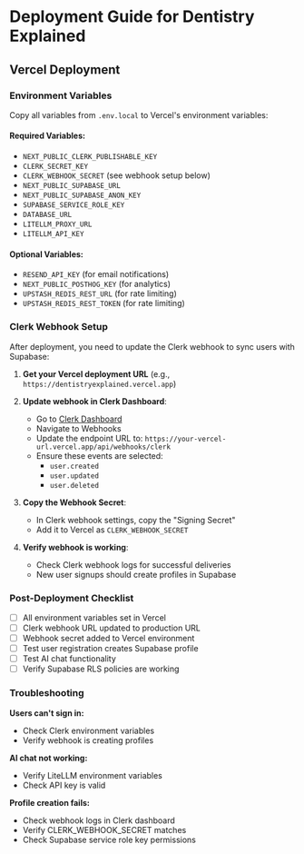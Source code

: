 # Deployment Guide for Dentistry Explained

## Vercel Deployment

### Environment Variables
Copy all variables from `.env.local` to Vercel's environment variables:

#### Required Variables:
- `NEXT_PUBLIC_CLERK_PUBLISHABLE_KEY`
- `CLERK_SECRET_KEY`
- `CLERK_WEBHOOK_SECRET` (see webhook setup below)
- `NEXT_PUBLIC_SUPABASE_URL`
- `NEXT_PUBLIC_SUPABASE_ANON_KEY`
- `SUPABASE_SERVICE_ROLE_KEY`
- `DATABASE_URL`
- `LITELLM_PROXY_URL`
- `LITELLM_API_KEY`

#### Optional Variables:
- `RESEND_API_KEY` (for email notifications)
- `NEXT_PUBLIC_POSTHOG_KEY` (for analytics)
- `UPSTASH_REDIS_REST_URL` (for rate limiting)
- `UPSTASH_REDIS_REST_TOKEN` (for rate limiting)

### Clerk Webhook Setup

After deployment, you need to update the Clerk webhook to sync users with Supabase:

1. **Get your Vercel deployment URL** (e.g., `https://dentistryexplained.vercel.app`)

2. **Update webhook in Clerk Dashboard**:
   - Go to [Clerk Dashboard](https://dashboard.clerk.com)
   - Navigate to Webhooks
   - Update the endpoint URL to: `https://your-vercel-url.vercel.app/api/webhooks/clerk`
   - Ensure these events are selected:
     - `user.created`
     - `user.updated`
     - `user.deleted`

3. **Copy the Webhook Secret**:
   - In Clerk webhook settings, copy the "Signing Secret"
   - Add it to Vercel as `CLERK_WEBHOOK_SECRET`

4. **Verify webhook is working**:
   - Check Clerk webhook logs for successful deliveries
   - New user signups should create profiles in Supabase

### Post-Deployment Checklist

- [ ] All environment variables set in Vercel
- [ ] Clerk webhook URL updated to production URL
- [ ] Webhook secret added to Vercel environment
- [ ] Test user registration creates Supabase profile
- [ ] Test AI chat functionality
- [ ] Verify Supabase RLS policies are working

### Troubleshooting

**Users can't sign in:**
- Check Clerk environment variables
- Verify webhook is creating profiles

**AI chat not working:**
- Verify LiteLLM environment variables
- Check API key is valid

**Profile creation fails:**
- Check webhook logs in Clerk dashboard
- Verify CLERK_WEBHOOK_SECRET matches
- Check Supabase service role key permissions